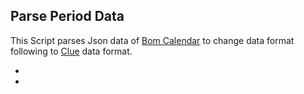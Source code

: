 Parse Period Data
---

This Script parses Json data of [Bom Calendar] to change data format following to [Clue] data format.


- [Bom Calendar]: https://bomcalendar.modoo.at/
- [Clue]: https://helloclue.com/
